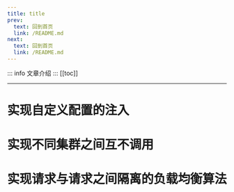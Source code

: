 ```yaml
---
title: title
prev:
  text: 回到首页
  link: /README.md
next:
  text: 回到首页
  link: /README.md
---
```

::: info
文章介绍
:::
[[toc]]

***
# 实现自定义配置的注入

# 实现不同集群之间互不调用

# 实现请求与请求之间隔离的负载均衡算法

## 


